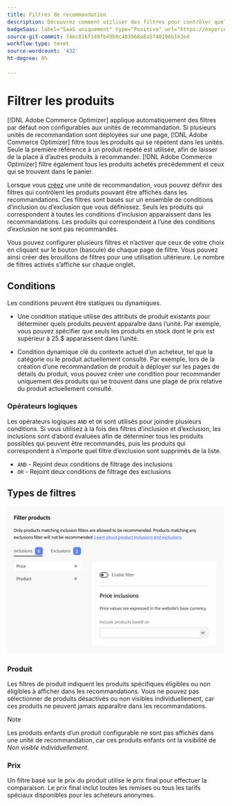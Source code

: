 ```yaml
---
title: Filtres de recommandation
description: Découvrez comment utiliser des filtres pour contrôler quels produits apparaissent dans les recommandations  [!DNL Adobe Commerce Optimizer] .
badgeSaas: label="SaaS uniquement" type="Positive" url="https://experienceleague.adobe.com/en/docs/commerce/user-guides/product-solutions" tooltip="S’applique uniquement aux projets Adobe Commerce as a Cloud Service et Adobe Commerce Optimizer (infrastructure SaaS gérée par Adobe)."
source-git-commit: 746c016f149fb49b9c483968a8a5f40196b163ed
workflow-type: tm+mt
source-wordcount: '432'
ht-degree: 0%

---
```


# Filtrer les produits

[!DNL Adobe Commerce Optimizer] applique automatiquement des filtres par défaut non configurables aux unités de recommandation. Si plusieurs unités de recommandation sont déployées sur une page, [!DNL Adobe Commerce Optimizer] filtre tous les produits qui se répètent dans les unités. Seule la première référence à un produit répété est utilisée, afin de laisser de la place à d’autres produits à recommander. [!DNL Adobe Commerce Optimizer] filtre également tous les produits achetés précédemment et ceux qui se trouvent dans le panier.

Lorsque vous [créez](create.md) une unité de recommandation, vous pouvez définir des filtres qui contrôlent les produits pouvant être affichés dans les recommandations. Ces filtres sont basés sur un ensemble de conditions d’inclusion ou d’exclusion que vous définissez. Seuls les produits qui correspondent à toutes les conditions d’inclusion apparaissent dans les recommandations. Les produits qui correspondent à l’une des conditions d’exclusion ne sont pas recommandés.

Vous pouvez configurer plusieurs filtres et n’activer que ceux de votre choix en cliquant sur le bouton (bascule) de chaque page de filtre. Vous pouvez ainsi créer des brouillons de filtres pour une utilisation ultérieure. Le nombre de filtres activés s’affiche sur chaque onglet.

## Conditions

Les conditions peuvent être statiques ou dynamiques.

- Une condition statique utilise des attributs de produit existants pour déterminer quels produits peuvent apparaître dans l’unité. Par exemple, vous pouvez spécifier que seuls les produits en stock dont le prix est supérieur à 25 $ apparaissent dans l’unité.

- Condition dynamique clé du contexte actuel d’un acheteur, tel que la catégorie ou le produit actuellement consulté. Par exemple, lors de la création d’une recommandation de produit à déployer sur les pages de détails du produit, vous pouvez créer une condition pour recommander uniquement des produits qui se trouvent dans une plage de prix relative du produit actuellement consulté.

### Opérateurs logiques

Les opérateurs logiques `AND` et `OR` sont utilisés pour joindre plusieurs conditions. Si vous utilisez à la fois des filtres d’inclusion et d’exclusion, les inclusions sont d’abord évaluées afin de déterminer tous les produits possibles qui peuvent être recommandés, puis les produits qui correspondent à n’importe quel filtre d’exclusion sont supprimés de la liste.

- `AND` - Rejoint deux conditions de filtrage des inclusions
- `OR` - Rejoint deux conditions de filtrage des exclusions

## Types de filtres

![ Filtres ](../../assets/rec-conditions.png)

### Produit

Les filtres de produit indiquent les produits spécifiques éligibles ou non éligibles à afficher dans les recommandations. Vous ne pouvez pas sélectionner de produits désactivés ou non visibles individuellement, car ces produits ne peuvent jamais apparaître dans les recommandations.

>[!NOTE]
>
>Les produits enfants d’un produit configurable ne sont pas affichés dans une unité de recommandation, car ces produits enfants ont la visibilité de _Non visible individuellement_.

### Prix

Un filtre basé sur le prix du produit utilise le prix final pour effectuer la comparaison. Le prix final inclut toutes les remises ou tous les tarifs spéciaux disponibles pour les acheteurs anonymes.

<!--### Attribute

You can filter products based on attribute criteria, including attribute values. Selected values use OR logic to either include or exclude products when any of the specified values are found.-->
